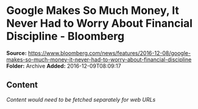 # Google Makes So Much Money, It Never Had to Worry About Financial Discipline - Bloomberg

**Source:** https://www.bloomberg.com/news/features/2016-12-08/google-makes-so-much-money-it-never-had-to-worry-about-financial-discipline
**Folder:** Archive
**Added:** 2016-12-09T08:09:17




## Content
*Content would need to be fetched separately for web URLs*
